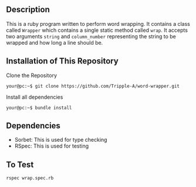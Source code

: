 ## Description
This is a ruby program written to perform word wrapping. It contains a class called `Wrapper` which contains a single static method called `wrap`. It accepts two arguments `string` and `column_number` representing the string to be wrapped and how long a line should be.

## Installation of This Repository
Clone the Repository

```Shell
your@pc:~$ git clone https://github.com/Tripple-A/word-wrapper.git
```

Install all dependencies

```Shell
your@pc:~$ bundle install
```

## Dependencies
- Sorbet: This is used for type checking
- RSpec: This is used for testing 


## To Test
```
rspec wrap.spec.rb
```
